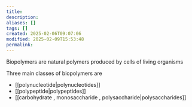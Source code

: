 ```yaml
---
title: 
description: 
aliases: []
tags: []
created: 2025-02-06T09:07:06
modified: 2025-02-09T15:53:48
permalink:
---
```


Biopolymers are natural polymers produced by cells of living organisms


Three main classes of biopolymers are
- [[polynucleotide|polynucleotides]]
- [[polypeptide|polypeptides]]
- [[carbohydrate , monosaccharide , polysaccharide|polysaccharides]]
